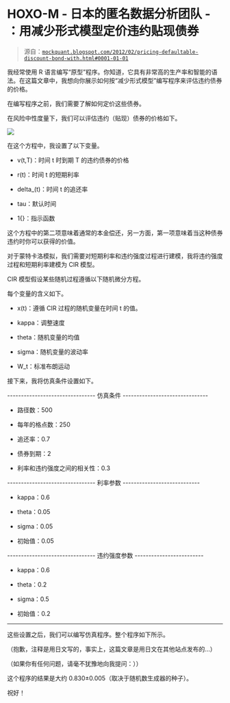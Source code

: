 <!--yml

category：未分类

date：2024-05-18 06:48:35

-->

# HOXO-M - 日本的匿名数据分析团队 - ：用减少形式模型定价违约贴现债券

> 源自：[`mockquant.blogspot.com/2012/02/pricing-defaultable-discount-bond-with.html#0001-01-01`](http://mockquant.blogspot.com/2012/02/pricing-defaultable-discount-bond-with.html#0001-01-01)

我经常使用 R 语言编写“原型”程序。你知道，它具有非常高的生产率和智能的语法。在这篇文章中，我想向你展示如何按“减少形式模型”编写程序来评估违约债券的价格。

在编写程序之前，我们需要了解如何定价这些债券。

在风险中性度量下，我们可以评估违约（贴现）债券的价格如下。

![](http://cdn-ak.f.st-hatena.com/images/fotolife/t/teramonagi/20120103/20120103211719.png)

在这个方程中，我设置了以下变量。

+   v(t,T)：时间 t 时到期 T 的违约债券的价格

+   r(t)：时间 t 的短期利率

+   delta_(t)：时间 t 的追还率

+   tau：默认时间

+   1{}：指示函数

这个方程中的第二项意味着通常的本金偿还，另一方面，第一项意味着当这种债券违约时你可以获得的价值。

对于蒙特卡洛模拟，我们需要对短期利率和违约强度过程进行建模，我将违约强度过程和短期利率建模为 CIR 模型。

CIR 模型假设某些随机过程遵循以下随机微分方程。

每个变量的含义如下。

+   x(t)：遵循 CIR 过程的随机变量在时间 t 的值。

+   kappa：调整速度

+   theta：随机变量的均值

+   sigma：随机变量的波动率

+   W_t：标准布朗运动

接下来，我将仿真条件设置如下。

-------------------------------- 仿真条件 -------------------------------

+   路径数：500

+   每年的格点数：250

+   追还率：0.7

+   债券到期：2

+   利率和违约强度之间的相关性：0.3

-------------------------------- 利率参数 ----------------------------

+   kappa：0.6

+   theta：0.05

+   sigma：0.05

+   初始值：0.05

-------------------------------- 违约强度参数 -------------------------

+   kappa：0.6

+   theta：0.2

+   sigma：0.5

+   初始值：0.2

---------------------------------------------------------------------------------

这些设置之后，我们可以编写仿真程序。整个程序如下所示。

（抱歉，注释是用日文写的，事实上，这篇文章是用日文在其他站点发布的…）

（如果你有任何问题，请毫不犹豫地向我提问：））

这个程序的结果是大约 0.830±0.005（取决于随机数生成器的种子）。

祝好！

